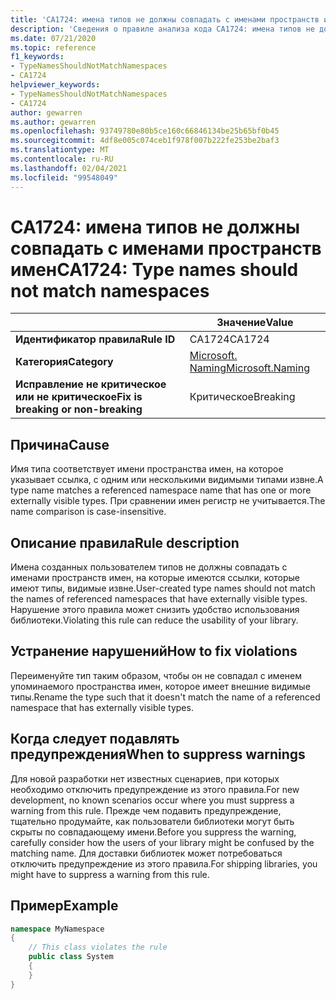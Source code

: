 ```yaml
---
title: 'CA1724: имена типов не должны совпадать с именами пространств имен (анализ кода)'
description: 'Сведения о правиле анализа кода CA1724: имена типов не должны совпадать с пространствами имен'
ms.date: 07/21/2020
ms.topic: reference
f1_keywords:
- TypeNamesShouldNotMatchNamespaces
- CA1724
helpviewer_keywords:
- TypeNamesShouldNotMatchNamespaces
- CA1724
author: gewarren
ms.author: gewarren
ms.openlocfilehash: 93749780e80b5ce160c66846134be25b65bf0b45
ms.sourcegitcommit: 4df8e005c074ceb1f978f007b222fe253be2baf3
ms.translationtype: MT
ms.contentlocale: ru-RU
ms.lasthandoff: 02/04/2021
ms.locfileid: "99548049"
---
```

# <a name="ca1724-type-names-should-not-match-namespaces"></a><span data-ttu-id="1e57d-103">CA1724: имена типов не должны совпадать с именами пространств имен</span><span class="sxs-lookup"><span data-stu-id="1e57d-103">CA1724: Type names should not match namespaces</span></span>

| | <span data-ttu-id="1e57d-104">Значение</span><span class="sxs-lookup"><span data-stu-id="1e57d-104">Value</span></span> |
|-|-|
| <span data-ttu-id="1e57d-105">**Идентификатор правила**</span><span class="sxs-lookup"><span data-stu-id="1e57d-105">**Rule ID**</span></span> |<span data-ttu-id="1e57d-106">CA1724</span><span class="sxs-lookup"><span data-stu-id="1e57d-106">CA1724</span></span>|
| <span data-ttu-id="1e57d-107">**Категория**</span><span class="sxs-lookup"><span data-stu-id="1e57d-107">**Category**</span></span> |[<span data-ttu-id="1e57d-108">Microsoft. Naming</span><span class="sxs-lookup"><span data-stu-id="1e57d-108">Microsoft.Naming</span></span>](naming-warnings.md)|
| <span data-ttu-id="1e57d-109">**Исправление не критическое или не критическое**</span><span class="sxs-lookup"><span data-stu-id="1e57d-109">**Fix is breaking or non-breaking**</span></span> |<span data-ttu-id="1e57d-110">Критическое</span><span class="sxs-lookup"><span data-stu-id="1e57d-110">Breaking</span></span>|

## <a name="cause"></a><span data-ttu-id="1e57d-111">Причина</span><span class="sxs-lookup"><span data-stu-id="1e57d-111">Cause</span></span>

<span data-ttu-id="1e57d-112">Имя типа соответствует имени пространства имен, на которое указывает ссылка, с одним или несколькими видимыми типами извне.</span><span class="sxs-lookup"><span data-stu-id="1e57d-112">A type name matches a referenced namespace name that has one or more externally visible types.</span></span> <span data-ttu-id="1e57d-113">При сравнении имен регистр не учитывается.</span><span class="sxs-lookup"><span data-stu-id="1e57d-113">The name comparison is case-insensitive.</span></span>

## <a name="rule-description"></a><span data-ttu-id="1e57d-114">Описание правила</span><span class="sxs-lookup"><span data-stu-id="1e57d-114">Rule description</span></span>

<span data-ttu-id="1e57d-115">Имена созданных пользователем типов не должны совпадать с именами пространств имен, на которые имеются ссылки, которые имеют типы, видимые извне.</span><span class="sxs-lookup"><span data-stu-id="1e57d-115">User-created type names should not match the names of referenced namespaces that have externally visible types.</span></span> <span data-ttu-id="1e57d-116">Нарушение этого правила может снизить удобство использования библиотеки.</span><span class="sxs-lookup"><span data-stu-id="1e57d-116">Violating this rule can reduce the usability of your library.</span></span>

## <a name="how-to-fix-violations"></a><span data-ttu-id="1e57d-117">Устранение нарушений</span><span class="sxs-lookup"><span data-stu-id="1e57d-117">How to fix violations</span></span>

<span data-ttu-id="1e57d-118">Переименуйте тип таким образом, чтобы он не совпадал с именем упоминаемого пространства имен, которое имеет внешние видимые типы.</span><span class="sxs-lookup"><span data-stu-id="1e57d-118">Rename the type such that it doesn't match the name of a referenced namespace that has externally visible types.</span></span>

## <a name="when-to-suppress-warnings"></a><span data-ttu-id="1e57d-119">Когда следует подавлять предупреждения</span><span class="sxs-lookup"><span data-stu-id="1e57d-119">When to suppress warnings</span></span>

<span data-ttu-id="1e57d-120">Для новой разработки нет известных сценариев, при которых необходимо отключить предупреждение из этого правила.</span><span class="sxs-lookup"><span data-stu-id="1e57d-120">For new development, no known scenarios occur where you must suppress a warning from this rule.</span></span> <span data-ttu-id="1e57d-121">Прежде чем подавить предупреждение, тщательно продумайте, как пользователи библиотеки могут быть скрыты по совпадающему имени.</span><span class="sxs-lookup"><span data-stu-id="1e57d-121">Before you suppress the warning, carefully consider how the users of your library might be confused by the matching name.</span></span> <span data-ttu-id="1e57d-122">Для доставки библиотек может потребоваться отключить предупреждение из этого правила.</span><span class="sxs-lookup"><span data-stu-id="1e57d-122">For shipping libraries, you might have to suppress a warning from this rule.</span></span>

## <a name="example"></a><span data-ttu-id="1e57d-123">Пример</span><span class="sxs-lookup"><span data-stu-id="1e57d-123">Example</span></span>

```csharp
namespace MyNamespace
{
    // This class violates the rule
    public class System
    {
    }
}
```
